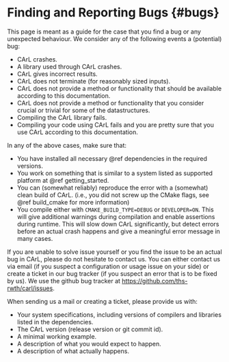Finding and Reporting Bugs {#bugs}
==============================

This page is meant as a guide for the case that you find a bug or any unexpected behaviour.
We consider any of the following events a (potential) bug:
- CArL crashes.
- A library used through CArL crashes.
- CArL gives incorrect results.
- CArL does not terminate (for reasonably sized inputs).
- CArL does not provide a method or functionality that should be available according to this documentation.
- CArL does not provide a method or functionality that you consider crucial or trivial for some of the datastructures.
- Compiling the CArL library fails.
- Compiling your code using CArL fails and you are pretty sure that you use CArL according to this documentation.

In any of the above cases, make sure that:
- You have installed all necessary @ref dependencies in the required versions.
- You work on something that is similar to a system listed as supported platform at @ref getting_started.
- You can (somewhat reliably) reproduce the error with a (somewhat) clean build of CArL. (i.e., you did not screw up the CMake flags, see @ref build_cmake for more information)
- You compile either with `CMAKE_BUILD_TYPE=DEBUG` or `DEVELOPER=ON`. This will give additional warnings during compilation and enable assertions during runtime. This will slow down CArL significantly, but detect errors before an actual crash happens and give a meaningful error message in many cases.

If you are unable to solve issue yourself or you find the issue to be an actual bug in CArL, please do not hesitate to contact us.
You can either contact us via email (if you suspect a configuration or usage issue on your side) or create a ticket in our bug tracker (if you suspect an error that is to be fixed by us).
We use the github bug tracker at https://github.com/ths-rwth/carl/issues.

When sending us a mail or creating a ticket, please provide us with:
- Your system specifications, including versions of compilers and libraries listed in the dependencies.
- The CArL version (release version or git commit id).
- A minimal working example.
- A description of what you would expect to happen.
- A description of what actually happens.
